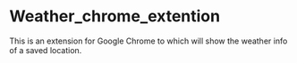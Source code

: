 # Weather_chrome_extention
This is an extension for Google Chrome to which will show the weather info of a saved location.
